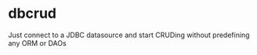dbcrud
======

Just connect to a JDBC datasource and start CRUDing without predefining any ORM or DAOs
